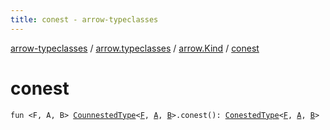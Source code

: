 ```yaml
---
title: conest - arrow-typeclasses
---
```


[arrow-typeclasses](../../index.html) / [arrow.typeclasses](../index.html) / [arrow.Kind](index.html) / [conest](./conest.html)

# conest

`fun <F, A, B> `[`CounnestedType`](../-counnested-type.html)`<`[`F`](conest.html#F)`, `[`A`](conest.html#A)`, `[`B`](conest.html#B)`>.conest(): `[`ConestedType`](../-conested-type.html)`<`[`F`](conest.html#F)`, `[`A`](conest.html#A)`, `[`B`](conest.html#B)`>`